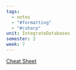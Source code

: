 ```yaml
---
tags:
  - notes
  - "#formatting"
  - "#csharp"
unit: IntegrateDatabases
semester: 2
week: 7
---
```

[Cheat Sheet](../TeachingContent/DataFormatting_EFRawSQL.pdf)